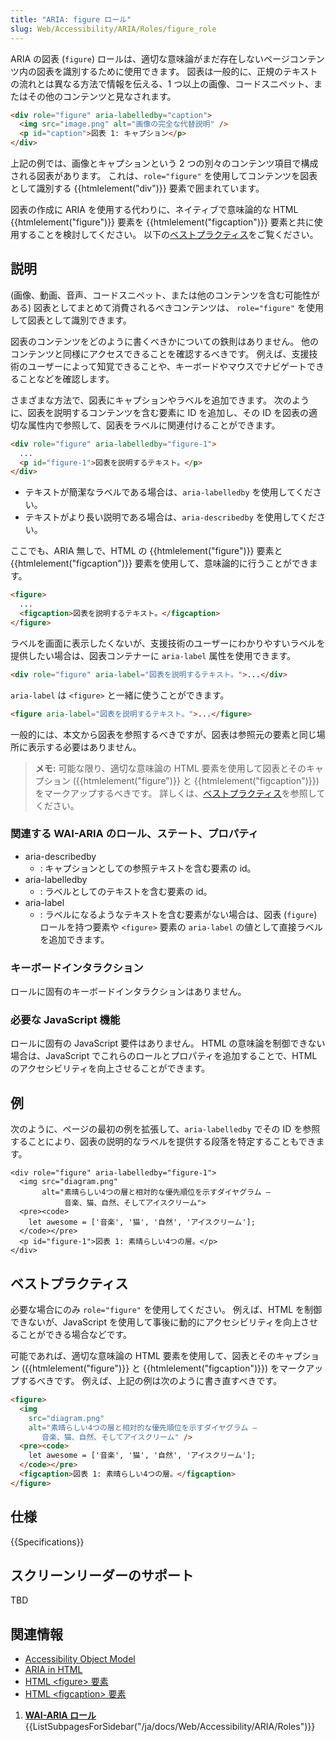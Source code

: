 ```yaml
---
title: "ARIA: figure ロール"
slug: Web/Accessibility/ARIA/Roles/figure_role
---
```


ARIA の図表 (`figure`) ロールは、適切な意味論がまだ存在しないページコンテンツ内の図表を識別するために使用できます。 図表は一般的に、正規のテキストの流れとは異なる方法で情報を伝える、1 つ以上の画像、コードスニペット、またはその他のコンテンツと見なされます。

```html
<div role="figure" aria-labelledby="caption">
  <img src="image.png" alt="画像の完全な代替説明" />
  <p id="caption">図表 1: キャプション</p>
</div>
```

上記の例では、画像とキャプションという 2 つの別々のコンテンツ項目で構成される図表があります。 これは、`role="figure"` を使用してコンテンツを図表として識別する {{htmlelement("div")}} 要素で囲まれています。

図表の作成に ARIA を使用する代わりに、ネイティブで意味論的な HTML {{htmlelement("figure")}} 要素を {{htmlelement("figcaption")}} 要素と共に使用することを検討してください。 以下の[ベストプラクティス](#best_practices)をご覧ください。

## 説明

(画像、動画、音声、コードスニペット、または他のコンテンツを含む可能性がある) 図表としてまとめて消費されるべきコンテンツは、 `role="figure"` を使用して図表として識別できます。

図表のコンテンツをどのように書くべきかについての鉄則はありません。 他のコンテンツと同様にアクセスできることを確認するべきです。 例えば、支援技術のユーザーによって知覚できることや、キーボードやマウスでナビゲートできることなどを確認します。

さまざまな方法で、図表にキャプションやラベルを追加できます。 次のように、図表を説明するコンテンツを含む要素に ID を追加し、その ID を図表の適切な属性内で参照して、図表をラベルに関連付けることができます。

```html
<div role="figure" aria-labelledby="figure-1">
  ...
  <p id="figure-1">図表を説明するテキスト。</p>
</div>
```

- テキストが簡潔なラベルである場合は、`aria-labelledby` を使用してください。
- テキストがより長い説明である場合は、`aria-describedby` を使用してください。

ここでも、ARIA 無しで、HTML の {{htmlelement("figure")}} 要素と {{htmlelement("figcaption")}} 要素を使用して、意味論的に行うことができます。

```html
<figure>
  ...
  <figcaption>図表を説明するテキスト。</figcaption>
</figure>
```

ラベルを画面に表示したくないが、支援技術のユーザーにわかりやすいラベルを提供したい場合は、図表コンテナーに `aria-label` 属性を使用できます。

```html
<div role="figure" aria-label="図表を説明するテキスト。">...</div>
```

`aria-label` は `<figure>` と一緒に使うことができます。

```html
<figure aria-label="図表を説明するテキスト。">...</figure>
```

一般的には、本文から図表を参照するべきですが、図表は参照元の要素と同じ場所に表示する必要はありません。

> **メモ:** 可能な限り、適切な意味論の HTML 要素を使用して図表とそのキャプション ({{htmlelement("figure")}} と {{htmlelement("figcaption")}}) をマークアップするべきです。 詳しくは、[ベストプラクティス](#best_practices)を参照してください。

### 関連する WAI-ARIA のロール、ステート、プロパティ

- aria-describedby
  - : キャプションとしての参照テキストを含む要素の id。
- aria-labelledby
  - : ラベルとしてのテキストを含む要素の id。
- aria-label
  - : ラベルになるようなテキストを含む要素がない場合は、図表 (`figure`) ロールを持つ要素や `<figure>` 要素の `aria-label` の値として直接ラベルを追加できます。

### キーボードインタラクション

ロールに固有のキーボードインタラクションはありません。

### 必要な JavaScript 機能

ロールに固有の JavaScript 要件はありません。 HTML の意味論を制御できない場合は、JavaScript でこれらのロールとプロパティを追加することで、HTML のアクセシビリティを向上させることができます。

## 例

次のように、ページの最初の例を拡張して、`aria-labelledby` でその ID を参照することにより、図表の説明的なラベルを提供する段落を特定することもできます。

```
<div role="figure" aria-labelledby="figure-1">
  <img src="diagram.png"
       alt="素晴らしい4つの層と相対的な優先順位を示すダイヤグラム —
            音楽、猫、自然、そしてアイスクリーム">
  <pre><code>
    let awesome = ['音楽', '猫', '自然', 'アイスクリーム'];
  </code></pre>
  <p id="figure-1">図表 1: 素晴らしい4つの層。</p>
</div>
```

## ベストプラクティス

必要な場合にのみ `role="figure"` を使用してください。 例えば、HTML を制御できないが、JavaScript を使用して事後に動的にアクセシビリティを向上させることができる場合などです。

可能であれば、適切な意味論の HTML 要素を使用して、図表とそのキャプション ({{htmlelement("figure")}} と {{htmlelement("figcaption")}}) をマークアップするべきです。 例えば、上記の例は次のように書き直すべきです。

```html
<figure>
  <img
    src="diagram.png"
    alt="素晴らしい4つの層と相対的な優先順位を示すダイヤグラム —
       音楽、猫、自然、そしてアイスクリーム" />
  <pre><code>
    let awesome = ['音楽', '猫', '自然', 'アイスクリーム'];
  </code></pre>
  <figcaption>図表 1: 素晴らしい4つの層。</figcaption>
</figure>
```

## 仕様

{{Specifications}}

## スクリーンリーダーのサポート

TBD

## 関連情報

- [Accessibility Object Model](https://wicg.github.io/aom/spec/)
- [ARIA in HTML](https://w3c.github.io/html-aria/)
- [HTML \<figure> 要素](/ja/docs/Web/HTML/Element/figure)
- [HTML \<figcaption> 要素](/ja/docs/Web/HTML/Element/figcaption)

1. [**WAI-ARIA ロール**](/ja/docs/Web/Accessibility/ARIA/Roles){{ListSubpagesForSidebar("/ja/docs/Web/Accessibility/ARIA/Roles")}}
